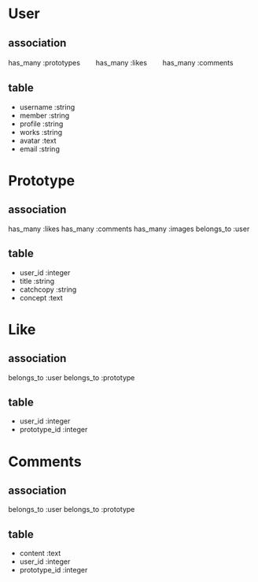 # User
## association
has_many :prototypes　　
has_many :likes　　
has_many :comments　　

## table
- username :string
- member :string
- profile :string
- works :string
- avatar :text
- email :string

# Prototype
## association
has_many :likes
has_many :comments
has_many :images
belongs_to :user

## table
- user_id :integer
- title :string
- catchcopy :string
- concept :text

# Like
## association
belongs_to :user
belongs_to :prototype

## table
- user_id :integer
- prototype_id :integer

# Comments
## association
belongs_to :user
belongs_to :prototype

## table
- content :text
- user_id :integer
- prototype_id :integer

